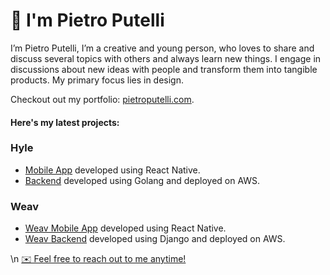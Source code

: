 # 👋 I'm Pietro Putelli

I’m Pietro Putelli, I’m a creative and young person, who loves to share and discuss several topics with others and always learn new things.
I engage in discussions about new ideas with people and transform them into tangible products. My primary focus lies in design.

Checkout out my portfolio: [pietroputelli.com](https://pietroputelli.com).

#### Here's my latest projects:

### Hyle
- [Mobile App](https://github.com/Pietro-Putelli/hyle-mobile-app) developed using React Native.
- [Backend](https://github.com/Pietro-Putelli/hyle-backend) developed using Golang and deployed on AWS.

### Weav
- [Weav Mobile App](https://github.com/Pietro-Putelli/weav-frontend) developed using React Native.
- [Weav Backend](https://github.com/Pietro-Putelli/weav-backend) developed using Django and deployed on AWS.
   
\n
[✉️ Feel free to reach out to me anytime!](mailto:pietro.putelli@gmail.com)
